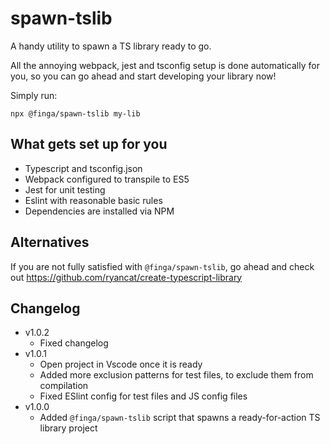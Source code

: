 # spawn-tslib
A handy utility to spawn a TS library ready to go.

All the annoying webpack, jest and tsconfig setup is done automatically for you, so you can go ahead and start developing your library now!

Simply run:

```
npx @finga/spawn-tslib my-lib
```

## What gets set up for you
- Typescript and tsconfig.json
- Webpack configured to transpile to ES5
- Jest for unit testing
- Eslint with reasonable basic rules
- Dependencies are installed via NPM

## Alternatives
If you are not fully satisfied with `@finga/spawn-tslib`, go ahead and check out https://github.com/ryancat/create-typescript-library

## Changelog

- v1.0.2
  - Fixed changelog
- v1.0.1
  - Open project in Vscode once it is ready
  - Added more exclusion patterns for test files, to exclude them from compilation
  - Fixed ESlint config for test files and JS config files
- v1.0.0
  - Added `@finga/spawn-tslib` script that spawns a ready-for-action TS library project
